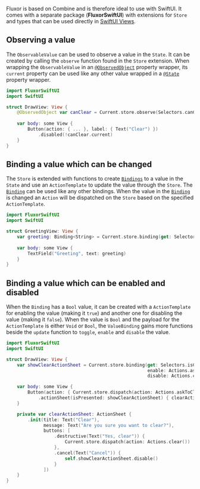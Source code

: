 Fluxor is based on Combine and is therefore ideal to use with SwiftUI. It comes with a separate package (**FluxorSwiftUI**) with extensions for `Store` and types that can be used directly in [SwiftUI Views](https://developer.apple.com/documentation/swiftui/view).

## Observing a value

The `ObservableValue` can be used to observe a value in the `State`. It can be created by calling the `observe` function found in the `Store` extension. When wrapping the `ObservableValue` in an [`@ObservedObject`](https://developer.apple.com/documentation/swiftui/observedobject) property wrapper, its `current` property can be used like any other value wrapped in a [`@State`](https://developer.apple.com/documentation/swiftui/state) property wrapper.

```swift
import FluxorSwiftUI
import SwiftUI

struct DrawView: View {
    @ObservedObject var canClear = Current.store.observe(Selectors.canClear)
    
    var body: some View {
        Button(action: { ... }, label: { Text("Clear") })
            .disabled(!canClear.current)
    }
}
```

## Binding a value which can be changed

The `Store` is extended with functions to create [`Bindings`](https://developer.apple.com/documentation/swiftui/binding) to a value in the `State` and use an `ActionTemplate` to update the value through the `Store`. The [`Binding`](https://developer.apple.com/documentation/swiftui/binding) can be used like any other bindings. When the value in the [`Binding`](https://developer.apple.com/documentation/swiftui/binding) is changed an `Action` will be dispatched on the `Store` based on the specified `ActionTemplate`.

```swift
import FluxorSwiftUI
import SwiftUI

struct GreetingView: View {
    var greeting: Binding<String> = Current.store.binding(get: Selectors.getGreeting, send: Actions.setGreeting)
    
    var body: some View {
        TextField("Greeting", text: greeting)
    }
}
```

## Binding a value which can be enabled and disabled

When the `Binding` has a `Bool` value, it can be created with a `ActionTemplate` for enabling the value (making it `true`) and another one for disabling the value (making it `false`). When the value is `Bool` and the payload for the `ActionTemplate` is either `Void` or `Bool`, the `ValueBinding` gains more functions beside the `update` function to `toggle`, `enable` and `disable` the value.

```swift
import FluxorSwiftUI
import SwiftUI

struct DrawView: View {
    var showClearActionSheet = Current.store.binding(get: Selectors.isClearOptionsVisible,
                                                     enable: Actions.askToClear,
                                                     disable: Actions.cancelClear)

    var body: some View {
        Button(action: { Current.store.dispatch(action: Actions.askToClear() }, label: { Text("Clear") })
            .actionSheet(isPresented: showClearActionSheet) { clearActionSheet }
    }

    private var clearActionSheet: ActionSheet {
        .init(title: Text("Clear"),
              message: Text("Are you sure you want to clear?"),
              buttons: [
                  .destructive(Text("Yes, clear")) {
                      Current.store.dispatch(action: Actions.clear())
                  },
                  .cancel(Text("Cancel")) {
                      self.showClearActionSheet.disable()
                  }
              ])
    }
}
```
